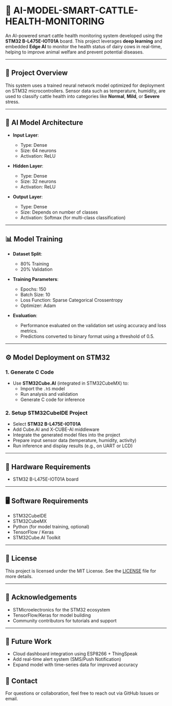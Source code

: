 # 🐄 AI-MODEL-SMART-CATTLE-HEALTH-MONITORING

An AI-powered smart cattle health monitoring system developed using the **STM32 B-L475E-IOT01A** board. This project leverages **deep learning** and embedded **Edge AI** to monitor the health status of dairy cows in real-time, helping to improve animal welfare and prevent potential diseases.

---

## 📌 Project Overview

This system uses a trained neural network model optimized for deployment on STM32 microcontrollers. Sensor data such as temperature, humidity,  are used to classify cattle health into categories like **Normal**, **Mild**, or **Severe** stress.

---

## 🧠 AI Model Architecture

- **Input Layer**:  
  - Type: Dense  
  - Size: 64 neurons  
  - Activation: ReLU

- **Hidden Layer**:  
  - Type: Dense  
  - Size: 32 neurons  
  - Activation: ReLU

- **Output Layer**:  
  - Type: Dense  
  - Size: Depends on number of classes  
  - Activation: Softmax (for multi-class classification)

---

## 📊 Model Training

- **Dataset Split**:  
  - 80% Training  
  - 20% Validation

- **Training Parameters**:  
  - Epochs: 150  
  - Batch Size: 10  
  - Loss Function: Sparse Categorical Crossentropy  
  - Optimizer: Adam

- **Evaluation**:  
  - Performance evaluated on the validation set using accuracy and loss metrics.  
  - Predictions converted to binary format using a threshold of 0.5.

---

## ⚙️ Model Deployment on STM32

### 1. Generate C Code
- Use **STM32Cube.AI** (integrated in STM32CubeMX) to:
  - Import the `.h5` model
  - Run analysis and validation
  - Generate C code for inference

### 2. Setup STM32CubeIDE Project
- Select **STM32 B-L475E-IOT01A**
- Add Cube.AI and X-CUBE-AI middleware
- Integrate the generated model files into the project
- Prepare input sensor data (temperature, humidity, activity)
- Run inference and display results (e.g., on UART or LCD)

---

## 🔌 Hardware Requirements

- STM32 B-L475E-IOT01A board  

---

## 🖥️ Software Requirements

- STM32CubeIDE  
- STM32CubeMX  
- Python (for model training, optional)  
- TensorFlow / Keras  
- STM32Cube.AI Toolkit

---

## 📄 License

This project is licensed under the MIT License. See the [LICENSE](LICENSE) file for more details.

---

## 🤝 Acknowledgements

- STMicroelectronics for the STM32 ecosystem  
- TensorFlow/Keras for model building  
- Community contributors for tutorials and support

---

## 🚀 Future Work

- Cloud dashboard integration using ESP8266 + ThingSpeak  
- Add real-time alert system (SMS/Push Notification)  
- Expand model with time-series data for improved accuracy


## 💬 Contact

For questions or collaboration, feel free to reach out via GitHub Issues or email.

